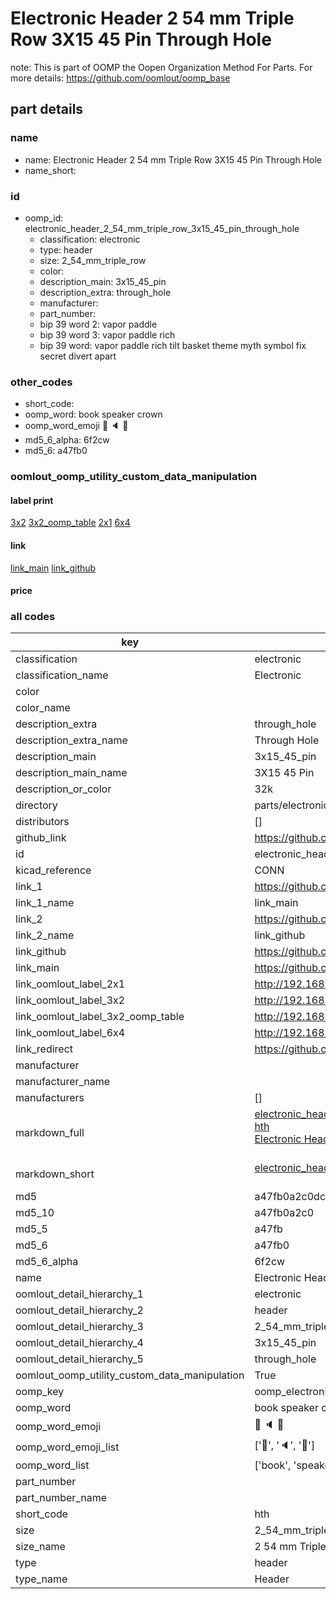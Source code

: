 # Electronic Header 2 54 mm Triple Row 3X15 45 Pin Through Hole  

note: This is part of OOMP the Oopen Organization Method For Parts. For more details: https://github.com/oomlout/oomp_base

##  part details
  







### name
* name: Electronic Header 2 54 mm Triple Row 3X15 45 Pin Through Hole
* name_short: 
### id
* oomp_id: electronic_header_2_54_mm_triple_row_3x15_45_pin_through_hole
  * classification: electronic
  * type: header
  * size: 2_54_mm_triple_row
  * color: 
  * description_main: 3x15_45_pin
  * description_extra: through_hole
  * manufacturer: 
  * part_number: 
  * bip 39 word 2: vapor paddle
  * bip 39 word 3: vapor paddle rich
  * bip 39 word: vapor paddle rich tilt basket theme myth symbol fix secret divert apart

### other_codes
* short_code: 
* oomp_word: book speaker crown
* oomp_word_emoji :book: :speaker: :crown:
* md5_6_alpha: 6f2cw
* md5_6: a47fb0






### oomlout_oomp_utility_custom_data_manipulation
#### label print
[3x2](http://192.168.1.245:1112/?label=oomp%206f2cw)
[3x2_oomp_table](http://192.168.1.108:1112/?label=oomp%206f2cw)
[2x1](http://192.168.1.242:1112/?label=oomp%206f2cw)
[6x4](http://192.168.1.55:1112/?label=oomp%206f2cw)    

#### link

[link_main](https://github.com/oomlout/oomlout_oomp_version_1_messy/tree/main/parts/electronic_header_2_54_mm_triple_row_3x15_45_pin_through_hole) [link_github](https://github.com/oomlout/oomlout_oomp_version_1_messy/tree/main/parts/electronic_header_2_54_mm_triple_row_3x15_45_pin_through_hole)                             

#### price







### all codes 
| key | value |  
| --- | --- |  
| classification | electronic |  
| classification_name | Electronic |  
| color |  |  
| color_name |  |  
| description_extra | through_hole |  
| description_extra_name | Through Hole |  
| description_main | 3x15_45_pin |  
| description_main_name | 3X15 45 Pin |  
| description_or_color | 32k |  
| directory | parts/electronic_header_2_54_mm_triple_row_3x15_45_pin_through_hole |  
| distributors | [] |  
| github_link | https://github.com/oomlout/oomlout_oomp_part_src/tree/main/parts/electronic_header_2_54_mm_triple_row_3x15_45_pin_through_hole |  
| id | electronic_header_2_54_mm_triple_row_3x15_45_pin_through_hole |  
| kicad_reference | CONN |  
| link_1 | https://github.com/oomlout/oomlout_oomp_version_1_messy/tree/main/parts/electronic_header_2_54_mm_triple_row_3x15_45_pin_through_hole |  
| link_1_name | link_main |  
| link_2 | https://github.com/oomlout/oomlout_oomp_version_1_messy/tree/main/parts/electronic_header_2_54_mm_triple_row_3x15_45_pin_through_hole |  
| link_2_name | link_github |  
| link_github | https://github.com/oomlout/oomlout_oomp_version_1_messy/tree/main/parts/electronic_header_2_54_mm_triple_row_3x15_45_pin_through_hole |  
| link_main | https://github.com/oomlout/oomlout_oomp_version_1_messy/tree/main/parts/electronic_header_2_54_mm_triple_row_3x15_45_pin_through_hole |  
| link_oomlout_label_2x1 | http://192.168.1.242:1112/?label=oomp%206f2cw |  
| link_oomlout_label_3x2 | http://192.168.1.245:1112/?label=oomp%206f2cw |  
| link_oomlout_label_3x2_oomp_table | http://192.168.1.108:1112/?label=oomp%206f2cw |  
| link_oomlout_label_6x4 | http://192.168.1.55:1112/?label=oomp%206f2cw |  
| link_redirect | https://github.com/oomlout/oomlout_oomp_version_1_messy/tree/main/parts/electronic_header_2_54_mm_triple_row_3x15_45_pin_through_hole |  
| manufacturer |  |  
| manufacturer_name |  |  
| manufacturers | [] |  
| markdown_full | [electronic_header_2_54_mm_triple_row_3x15_45_pin_through_hole](none)<br>[hth](none)<br>[Electronic Header 2 54 Mm Triple Row 3X15 45 Pin Through Hole](none)<br><br> |  
| markdown_short | [electronic_header_2_54_mm_triple_row_3x15_45_pin_through_hole](none)<br><br> |  
| md5 | a47fb0a2c0dc725380099e2172a7b78b |  
| md5_10 | a47fb0a2c0 |  
| md5_5 | a47fb |  
| md5_6 | a47fb0 |  
| md5_6_alpha | 6f2cw |  
| name | Electronic Header 2 54 mm Triple Row 3X15 45 Pin Through Hole |  
| oomlout_detail_hierarchy_1 | electronic |  
| oomlout_detail_hierarchy_2 | header |  
| oomlout_detail_hierarchy_3 | 2_54_mm_triple_row |  
| oomlout_detail_hierarchy_4 | 3x15_45_pin |  
| oomlout_detail_hierarchy_5 | through_hole |  
| oomlout_oomp_utility_custom_data_manipulation | True |  
| oomp_key | oomp_electronic_header_2_54_mm_triple_row_3x15_45_pin_through_hole |  
| oomp_word | book speaker crown |  
| oomp_word_emoji | :book: :speaker: :crown: |  
| oomp_word_emoji_list | [':book:', ':speaker:', ':crown:'] |  
| oomp_word_list | ['book', 'speaker', 'crown'] |  
| part_number |  |  
| part_number_name |  |  
| short_code | hth |  
| size | 2_54_mm_triple_row |  
| size_name | 2 54 mm Triple Row |  
| type | header |  
| type_name | Header |  
